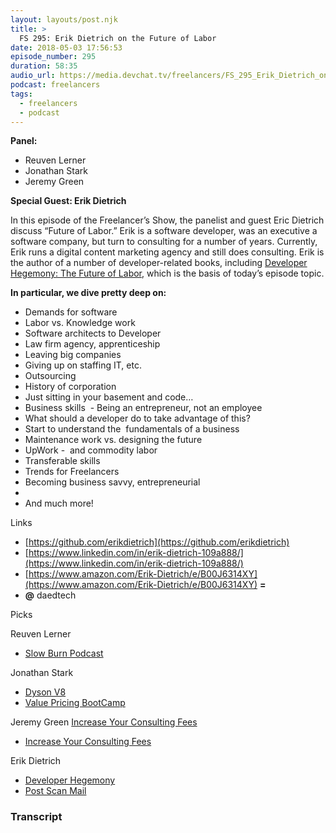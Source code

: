 ```yaml
---
layout: layouts/post.njk
title: >
  FS 295: Erik Dietrich on the Future of Labor
date: 2018-05-03 17:56:53
episode_number: 295
duration: 58:35
audio_url: https://media.devchat.tv/freelancers/FS_295_Erik_Dietrich_on_the_Future_of_Labor.mp3
podcast: freelancers
tags:
  - freelancers
  - podcast
---
```


**Panel:**

- Reuven Lerner
- Jonathan Stark
- Jeremy Green

**Special Guest: Erik Dietrich**

In this episode of the Freelancer’s Show, the panelist and guest Eric Dietrich discuss “Future of Labor.” Erik is a software developer, was an executive a software company, but turn to consulting for a number of years. Currently, Erik runs a digital content marketing agency and still does consulting. Erik is the author of a number of developer-related books, including [Developer Hegemony: The Future of Labor](https://www.amazon.com/Developer-Hegemony-Future-Erik-Dietrich-ebook/dp/B0722H41SG/ref=la_B00J6314XY_1_1?s=books&ie=UTF8&qid=1525365182&sr=1-1), which is the basis of today’s episode topic.

**In particular, we dive pretty deep on:**

- Demands for software
- Labor vs. Knowledge work
- Software architects to Developer
- Law firm agency, apprenticeship
- Leaving big companies
- Giving up on staffing IT, etc.
- Outsourcing
- History of corporation
- Just sitting in your basement and code…
- Business skills&nbsp; - Being an entrepreneur, not an employee
- What should a developer do to take advantage of this?
- Start to understand the&nbsp; fundamentals of a business
- Maintenance work vs. designing the future
- UpWork -&nbsp; and commodity labor
- Transferable skills
- Trends for Freelancers
- Becoming business savvy, entrepreneurial
-
- And much more!&nbsp; &nbsp; &nbsp;

Links

- [https://github.com/erikdietrich](https://github.com/erikdietrich)
- [https://www.linkedin.com/in/erik-dietrich-109a888/](https://www.linkedin.com/in/erik-dietrich-109a888/)
- [https://www.amazon.com/Erik-Dietrich/e/B00J6314XY](https://www.amazon.com/Erik-Dietrich/e/B00J6314XY) **=**
- **@** daedtech

Picks

Reuven Lerner

- [Slow Burn Podcast](https://www.slate.com/articles/slate_plus/watergate.html)

Jonathan Stark

- [Dyson V8](https://www.dyson.com/sticks/dyson-v8-features.html)
- [Value Pricing BootCamp](https://valuepricingbootcamp.com)

Jeremy Green [Increase Your Consulting Fees](https://increaseyourconsultingfees.com)

- [Increase Your Consulting Fees](https://increaseyourconsultingfees.com)

Erik Dietrich

- [Developer Hegemony](https://daedtech.com/book/)
- [Post Scan Mail](https://www.postscanmail.com/)

### Transcript

